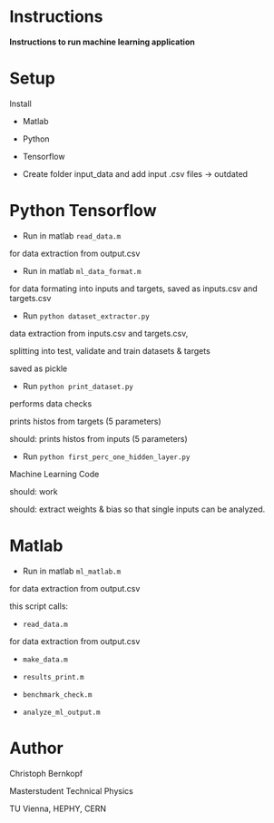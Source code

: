 # Instructions

**Instructions to run machine learning application**

# Setup

Install

* Matlab

* Python

* Tensorflow

* Create folder input_data and add input .csv files -> outdated

# Python Tensorflow

* Run in matlab `read_data.m`

for data extraction from output.csv

* Run in matlab `ml_data_format.m`

for data formating into inputs and targets, saved as inputs.csv and targets.csv

* Run `python dataset_extractor.py`

data extraction from inputs.csv and targets.csv,

splitting into test, validate and train datasets & targets

saved as pickle

* Run `python print_dataset.py`

performs data checks

prints histos from targets (5 parameters)

should: prints histos from inputs (5 parameters)

* Run `python first_perc_one_hidden_layer.py`

Machine Learning Code

should: work

should: extract weights & bias so that single inputs can be analyzed.

# Matlab

* Run in matlab `ml_matlab.m`

for data extraction from output.csv

this script calls:

* `read_data.m`

for data extraction from output.csv

* `make_data.m`

* `results_print.m`

* `benchmark_check.m`

* `analyze_ml_output.m`

# Author

Christoph Bernkopf

Masterstudent Technical Physics

TU Vienna, HEPHY, CERN
